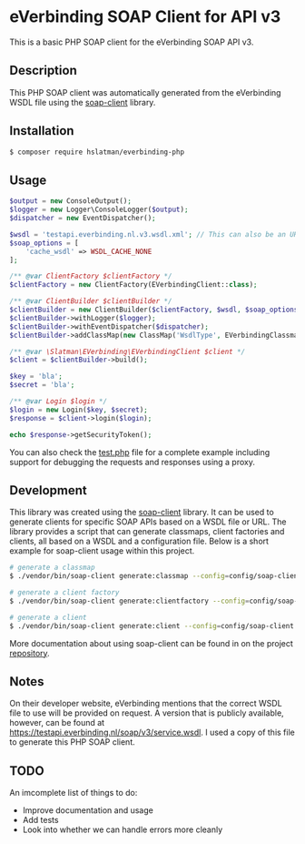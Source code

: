 # eVerbinding SOAP Client for API v3

This is a basic PHP SOAP client for the eVerbinding SOAP API v3.

## Description

This PHP SOAP client was automatically generated from the eVerbinding WSDL file using the [soap-client](https://github.com/phpro/soap-client) library.


## Installation

```bash
$ composer require hslatman/everbinding-php
```

## Usage

```php
$output = new ConsoleOutput();
$logger = new Logger\ConsoleLogger($output);
$dispatcher = new EventDispatcher();

$wsdl = 'testapi.everbinding.nl.v3.wsdl.xml'; // This can also be an URL
$soap_options = [
    'cache_wsdl' => WSDL_CACHE_NONE
];

/** @var ClientFactory $clientFactory */
$clientFactory = new ClientFactory(EVerbindingClient::class);

/** @var ClientBuilder $clientBuilder */
$clientBuilder = new ClientBuilder($clientFactory, $wsdl, $soap_options);
$clientBuilder->withLogger($logger);
$clientBuilder->withEventDispatcher($dispatcher);
$clientBuilder->addClassMap(new ClassMap('WsdlType', EVerbindingClassmap::class));

/** @var \Slatman\EVerbinding\EVerbindingClient $client */
$client = $clientBuilder->build();

$key = 'bla';
$secret = 'bla';

/** @var Login $login */
$login = new Login($key, $secret);
$response = $client->login($login);

echo $response->getSecurityToken();
```

You can also check the [test.php](test/test.php) file for a complete example including support for debugging the requests and responses using a proxy.

## Development

This library was created using the [soap-client](https://github.com/phpro/soap-client) library.
It can be used to generate clients for specific SOAP APIs based on a WSDL file or URL.
The library provides a script that can generate classmaps, client factories and clients, all based on a WSDL and a configuration file.
Below is a short example for soap-client usage within this project.

```bash
# generate a classmap
$ ./vendor/bin/soap-client generate:classmap --config=config/soap-client.php -o

# generate a client factory
$ ./vendor/bin/soap-client generate:clientfactory --config=config/soap-client.php -o

# generate a client
$ ./vendor/bin/soap-client generate:client --config=config/soap-client.php -o
```

More documentation about using soap-client can be found in on the project [repository](https://github.com/phpro/soap-client).


## Notes

On their developer website, eVerbinding mentions that the correct WSDL file to use will be provided on request.
A version that is publicly available, however, can be found at https://testapi.everbinding.nl/soap/v3/service.wsdl.
I used a copy of this file to generate this PHP SOAP client.

## TODO

An imcomplete list of things to do:

* Improve documentation and usage
* Add tests
* Look into whether we can handle errors more cleanly
